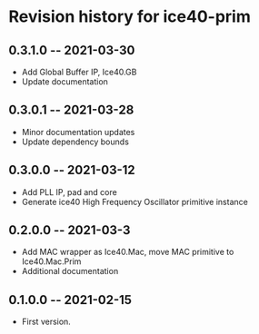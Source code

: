 # Revision history for ice40-prim

## 0.3.1.0 -- 2021-03-30
* Add Global Buffer IP, Ice40.GB
* Update documentation

## 0.3.0.1 -- 2021-03-28

* Minor documentation updates
* Update dependency bounds

## 0.3.0.0 -- 2021-03-12

* Add PLL IP, pad and core
* Generate ice40 High Frequency Oscillator primitive instance

## 0.2.0.0 -- 2021-03-3

* Add MAC wrapper as Ice40.Mac, move MAC primitive to Ice40.Mac.Prim
* Additional documentation

## 0.1.0.0 -- 2021-02-15

* First version. 

